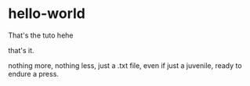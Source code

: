 # hello-world
That's the tuto hehe



that's it.

nothing more, nothing less,
just a .txt file,
even if just a juvenile,
ready to endure a press.
